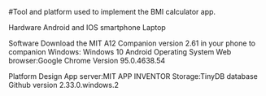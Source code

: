 #Tool and platform used to implement the BMI calculator app.

Hardware
Android and IOS smartphone
Laptop

Software
Download the MIT A12 Companion version 2.61 in your phone to companion
Windows: Windows 10
Android Operating System 
Web browser:Google Chrome Version 95.0.4638.54

Platform
Design App server:MIT APP INVENTOR
Storage:TinyDB database
Github version 2.33.0.windows.2